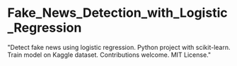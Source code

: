 # Fake_News_Detection_with_Logistic_Regression
"Detect fake news using logistic regression. Python project with scikit-learn. Train model on Kaggle dataset. Contributions welcome. MIT License."
